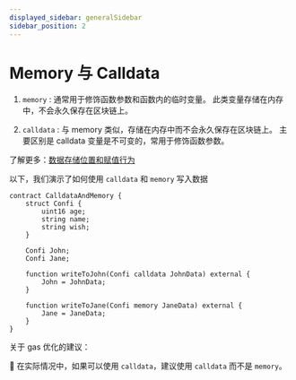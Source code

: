 ```yaml
---
displayed_sidebar: generalSidebar
sidebar_position: 2
---
```


# Memory 与 Calldata

1. `memory` : 通常用于修饰函数参数和函数内的临时变量。 此类变量存储在内存中，不会永久保存在区块链上。

2. `calldata` : 与 memory 类似，存储在内存中而不会永久保存在区块链上。 主要区别是 calldata 变量是不可变的，常用于修饰函数参数。

了解更多：[数据存储位置和赋值行为](https://docs.soliditylang.org/en/latest/types.html#data-location)

以下，我们演示了如何使用 `calldata` 和 `memory` 写入数据

```solidity
contract CalldataAndMemory {
    struct Confi {
        uint16 age;
        string name;
        string wish;
    }

    Confi John;
    Confi Jane;

    function writeToJohn(Confi calldata JohnData) external {
        John = JohnData;
    }

    function writeToJane(Confi memory JaneData) external {
        Jane = JaneData;
    }
}
```

关于 gas 优化的建议：

🌟 在实际情况中，如果可以使用 `calldata`，建议使用 `calldata` 而不是 `memory`。
